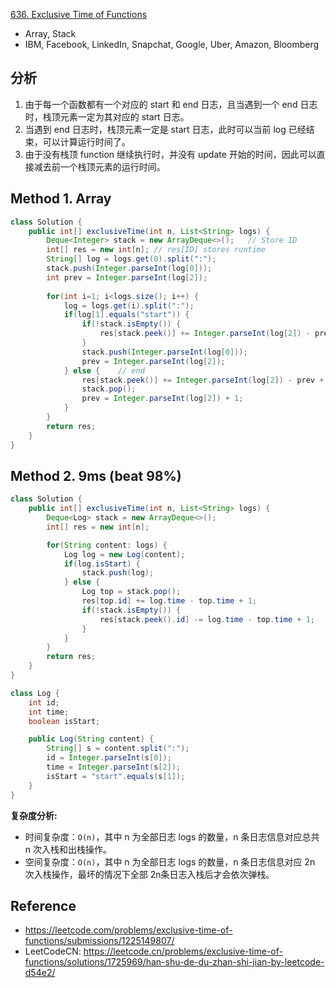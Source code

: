[636. Exclusive Time of Functions](https://leetcode.com/problems/exclusive-time-of-functions/description/)

* Array, Stack
* IBM, Facebook, LinkedIn, Snapchat, Google, Uber, Amazon, Bloomberg


## 分析
1. 由于每一个函数都有一个对应的 start 和 end 日志，且当遇到一个 end 日志时，栈顶元素一定为其对应的 start 日志。
2. 当遇到 end 日志时，栈顶元素一定是 start 日志，此时可以当前 log 已经结束，可以计算运行时间了。
3. 由于没有栈顶 function 继续执行时，并没有 update 开始的时间，因此可以直接减去前一个栈顶元素的运行时间。


## Method 1. Array
```java
class Solution {
    public int[] exclusiveTime(int n, List<String> logs) {
        Deque<Integer> stack = new ArrayDeque<>();   // Store ID
        int[] res = new int[n]; // res[ID] stores runtime
        String[] log = logs.get(0).split(":");
        stack.push(Integer.parseInt(log[0]));
        int prev = Integer.parseInt(log[2]);
        
        for(int i=1; i<logs.size(); i++) {
            log = logs.get(i).split(":");
            if(log[1].equals("start")) {
                if(!stack.isEmpty()) {
                    res[stack.peek()] += Integer.parseInt(log[2]) - prev;
                }
                stack.push(Integer.parseInt(log[0]));
                prev = Integer.parseInt(log[2]);
            } else {    // end
                res[stack.peek()] += Integer.parseInt(log[2]) - prev + 1;
                stack.pop();
                prev = Integer.parseInt(log[2]) + 1;
            }
        }
        return res;
    }
}
```


## Method 2. 9ms (beat 98%)
```java
class Solution {
    public int[] exclusiveTime(int n, List<String> logs) {
        Deque<Log> stack = new ArrayDeque<>();
        int[] res = new int[n];

        for(String content: logs) {
            Log log = new Log(content);
            if(log.isStart) {
                stack.push(log);
            } else {
                Log top = stack.pop();
                res[top.id] += log.time - top.time + 1;
                if(!stack.isEmpty()) {
                    res[stack.peek().id] -= log.time - top.time + 1;    // 减去前一个栈顶元素的运行时间
                }
            }
        }
        return res;
    }
}

class Log {
    int id;
    int time;
    boolean isStart;

    public Log(String content) {
        String[] s = content.split(":");
        id = Integer.parseInt(s[0]);
        time = Integer.parseInt(s[2]);
        isStart = "start".equals(s[1]);
    }
}
```
**复杂度分析:**
* 时间复杂度：`O(n)`，其中 n 为全部日志 logs 的数量，n 条日志信息对应总共 n 次入栈和出栈操作。
* 空间复杂度：`O(n)`，其中 n 为全部日志 logs 的数量，n 条日志信息对应 2n​ 次入栈操作，最坏的情况下全部 2n​ 条日志入栈后才会依次弹栈。


## Reference
* https://leetcode.com/problems/exclusive-time-of-functions/submissions/1225149807/
* LeetCodeCN: https://leetcode.cn/problems/exclusive-time-of-functions/solutions/1725969/han-shu-de-du-zhan-shi-jian-by-leetcode-d54e2/